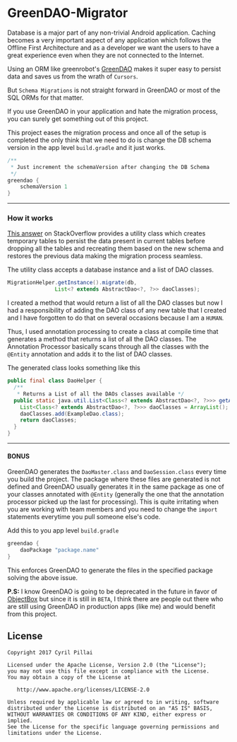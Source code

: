 # GreenDAO-Migrator

Database is a major part of any non-trivial Android application. Caching becomes a very important aspect of any application which follows the Offline First Architecture and as a developer we want the users to have a great experience even when they are not connected to the Internet.

Using an ORM like greenrobot's [GreenDAO](https://github.com/greenrobot/greenDAO) makes it super easy to persist data and saves us from the wrath of `Cursors`.

But `Schema Migrations` is not straight forward in GreenDAO or most of the SQL ORMs for that matter.

If you use GreenDAO in your application and hate the migration process, you can surely get something out of this project.

This project eases the migration process and once all of the setup is completed the only think that we need to do is  change the DB schema version in the app level `build.gradle` and it just works.
```java
/**
 * Just increment the schemaVersion after changing the DB Schema
 */
greendao {
    schemaVersion 1
}
```
***
### How it works
[This answer](https://stackoverflow.com/questions/13373170/greendao-schema-update-and-data-migration/30334668#30334668) on StackOverflow provides a utility class which creates temporary tables to persist the data present in current tables before dropping all the tables and recreating them based on the new schema and restores the previous data making the migration process seamless.

The utility class accepts a database instance and a list of DAO classes.
```java
MigrationHelper.getInstance().migrate(db,
               List<? extends AbstractDao<?, ?>> daoClasses);
```

I created a method that would return a list of all the DAO classes but now I had a responsibility of adding the DAO class of any new table that I created and I have forgotten to do that on several occasions because I am a `HUMAN`.

Thus, I used annotation processing to create a class at compile time that generates a method that returns a list of all the DAO classes. The Annotation Processor basically scans through all the classes with the `@Entity` annotation and adds it to the list of DAO classes.

The generated class looks something like this

```java
public final class DaoHelper {
  /**
   * Returns a List of all the DAOs classes available */
  public static java.util.List<Class<? extends AbstractDao<?, ?>>> getAllDaos() {
  	List<Class<? extends AbstractDao<?, ?>>> daoClasses = ArrayList();
    daoClasses.add(ExampleDao.class);
    return daoClasses;
  }
}
```
***

#### BONUS
GreenDAO generates the `DaoMaster.class` and `DaoSession.class` every time you build the project. The package where these files are generated is not defined and GreenDAO usually generates it in the same package as one of your classes annotated with `@Entity` (generally the one that the annotation processor picked up the last for processing).
This is quite irritating when you are working with team members and you need to change the `import` statements everytime you pull someone else's code.

Add this to you app level `build.gradle`
```java
greendao {
    daoPackage "package.name"
}
```

This enforces GreenDAO to generate the files in the specified package solving the above issue.

**P.S:** I know GreenDAO is going to be deprecated in the future in favor of [ObjectBox](https://github.com/greenrobot/ObjectBox) but since it is still in `BETA`, I think there are people out there who are still using GreenDAO in production apps (like me) and would benefit from this project.

## License
```
Copyright 2017 Cyril Pillai

Licensed under the Apache License, Version 2.0 (the "License");
you may not use this file except in compliance with the License.
You may obtain a copy of the License at

   http://www.apache.org/licenses/LICENSE-2.0

Unless required by applicable law or agreed to in writing, software
distributed under the License is distributed on an "AS IS" BASIS,
WITHOUT WARRANTIES OR CONDITIONS OF ANY KIND, either express or implied.
See the License for the specific language governing permissions and
limitations under the License.
```
